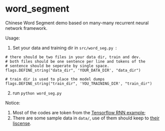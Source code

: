 # word_segment
Chinese Word Segment demo based on many-many recurrent neural network framework.

Usage:

1. Set your data and training dir in `src/word_seg.py `:
```
# there should be two files in your data dir, train and dev.
# both files should be one sentence per line and tokens of the
# sentence should be seperate by single space.
flags.DEFINE_string("data_dir", 'YOUR_DATA_DIR', "data_dir")

# train dir is used to place the model dumps
flags.DEFINE_string("train_dir", 'YOU_TRAINING_DIR', "train_dir")
```
2. run ```python word_seg.py ```

Notice:
1. Most of the codes are token from the [Tensorflow RNN example](https://www.tensorflow.org/versions/r0.9/tutorials/recurrent/index.html#recurrent-neural-networks);
2. There are some sample data in `data/`, use of them should keep to [their liscense](http://sighan.cs.uchicago.edu/bakeoff2005/).
